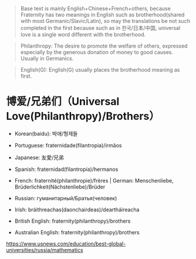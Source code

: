 > Base text is mainly English+Chinese+French+others, because Fraternity has two meanings in English such as brotherhood(shared with most Germanic/Slavic/Latin), so may the translations be not such completed in the first because such as in 한국/日本/中国, universal love is a single word different with the brotherhood.

> Philanthropy: The desire to promote the welfare of others, expressed especially by the generous donation of money to good causes. Usually in Germanics.

> English(G): English(G) usually places the brotherhood meaning as first.

# 博爱/兄弟们（Universal Love(Philanthropy)/Brothers）

- Korean(baidu): 박애/형제들

- Portuguese: fraternidade(filantropia)/irmãos

- Japanese: 友愛/兄弟

- Spanish: fraternidad(filantropía)/hermanos

- French: fraternité(philanthropie)/frères | German: Menschenliebe, Brüderlichkeit(Nächstenliebe)/Brüder

- Russian: гуманитарный/Братья(человек)

- Irish: bráithreachas(daonchairdeas)/deartháireacha

- British English: fraternity(philanthropy)/brothers

- Australian English: fraternity(philanthropy)/brothers


https://www.usnews.com/education/best-global-universities/russia/mathematics
